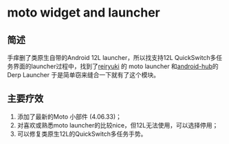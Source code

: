 # moto widget and launcher

##  简述
手痒删了类原生自带的Android 12L launcher，所以找支持12L QuickSwitch多任务界面的launcher过程中，找到了[reiryuki](https://github.com/reiryuki) 的 moto launcher 和[android-hub](https://www.opencode.net/android-hub)的Derp Launcher 于是简单窃来缝合一下就有了这个模块。

## 主要疗效
1. 添加了最新的Moto 小部件 (4.06.33)；
2. 对喜欢或熟悉moto launcher的比较nice，但12L无法使用，可以选择停用；
3. 可以修复类原生12L的QuickSwitch多任务手势。



